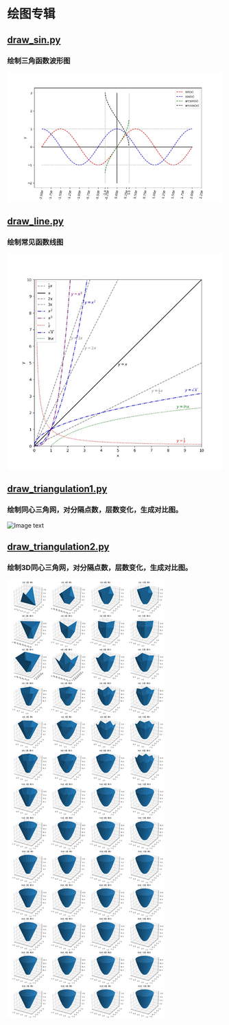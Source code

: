# 绘图专辑


## [draw_sin.py](draw_sin.py)
### 绘制三角函数波形图
![Image text](images/draw_sin_result.jpg)

## [draw_line.py](draw_line.py)
### 绘制常见函数线图
![Image text](images/draw_line_result.jpg)

## [draw_triangulation1.py](draw_triangulation1.py)
### 绘制同心三角网，对分隔点数，层数变化，生成对比图。
![Image text](images/draw_triangulation1_result.jpg)

## [draw_triangulation2.py](draw_triangulation2.py)
### 绘制3D同心三角网，对分隔点数，层数变化，生成对比图。
![Image text](images/draw_triangulation2_result.jpg)

